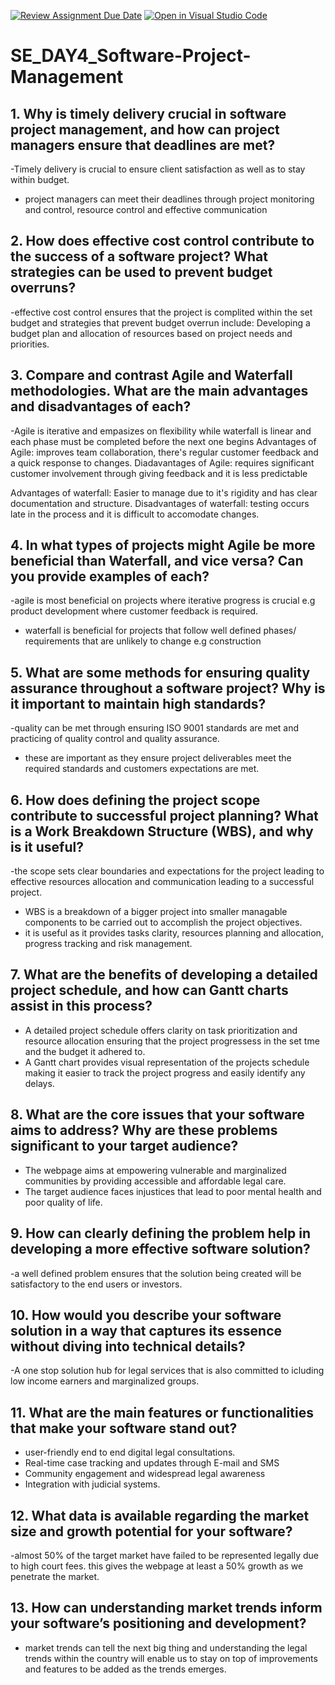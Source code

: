 [![Review Assignment Due Date](https://classroom.github.com/assets/deadline-readme-button-22041afd0340ce965d47ae6ef1cefeee28c7c493a6346c4f15d667ab976d596c.svg)](https://classroom.github.com/a/9pw6JKcu)
[![Open in Visual Studio Code](https://classroom.github.com/assets/open-in-vscode-2e0aaae1b6195c2367325f4f02e2d04e9abb55f0b24a779b69b11b9e10269abc.svg)](https://classroom.github.com/online_ide?assignment_repo_id=16495495&assignment_repo_type=AssignmentRepo)
# SE_DAY4_Software-Project-Management
## 1. Why is timely delivery crucial in software project management, and how can project managers ensure that deadlines are met?
  -Timely delivery is crucial to ensure client satisfaction as well as to stay within budget.
  - project managers can meet their deadlines through project monitoring and control, resource control and effective communication
## 2. How does effective cost control contribute to the success of a software project? What strategies can be used to prevent budget overruns?
  -effective cost control ensures that the project is complited within the set budget and strategies that prevent budget overrun include: Developing a budget plan and allocation of resources based on project needs and priorities.
## 3. Compare and contrast Agile and Waterfall methodologies. What are the main advantages and disadvantages of each?
  -Agile is iterative and empasizes on flexibility while waterfall is linear and each phase must be completed before the next one begins
  Advantages of Agile: improves team collaboration, there's regular customer feedback and a quick response to changes.
  Diadavantages of Agile: requires significant customer involvement through giving feedback and it is less predictable

  Advantages of waterfall: Easier to manage due to it's rigidity and has clear documentation and structure.
  Disadvantages of waterfall: testing occurs late in the process and it is difficult to accomodate changes.
## 4. In what types of projects might Agile be more beneficial than Waterfall, and vice versa? Can you provide examples of each?
  -agile is most beneficial on projects where iterative progress is crucial e.g product development where customer feedback is required.
  - waterfall is beneficial for projects that follow well defined phases/ requirements that are unlikely to change e.g construction 
## 5. What are some methods for ensuring quality assurance throughout a software project? Why is it important to maintain high standards?
  -quality can be met through ensuring ISO 9001  standards are met and practicing of quality control and quality assurance.
  - these are important as they ensure project deliverables meet the required standards and customers expectations are met.
## 6. How does defining the project scope contribute to successful project planning? What is a Work Breakdown Structure (WBS), and why is it useful?
  -the scope sets clear boundaries and expectations for the project leading to effective resources allocation and communication leading to a successful project.
  - WBS is a breakdown of a bigger project into smaller managable components to be carried out to accomplish the project objectives.
  - it is useful as it provides tasks clarity, resources planning and allocation, progress tracking and risk management.
## 7. What are the benefits of developing a detailed project schedule, and how can Gantt charts assist in this process?
  - A detailed project schedule offers clarity on task prioritization and resource allocation ensuring that the project progressess in the set tme and the budget it adhered to.
  - A Gantt chart provides visual representation of the projects schedule making it easier to track the project progress and easily identify any delays.
## 8. What are the core issues that your software aims to address? Why are these problems significant to your target audience?
  - The webpage aims at empowering vulnerable and marginalized communities by providing accessible and affordable legal care.
  - The target audience faces injustices that lead to poor mental health and poor quality of life.
## 9. How can clearly defining the problem help in developing a more effective software solution?
  -a well defined problem ensures that the solution being created will be satisfactory to the end users or investors.
## 10. How would you describe your software solution in a way that captures its essence without diving into technical details?
  -A one stop solution hub for legal services that is also committed to icluding low income earners and marginalized groups.
## 11. What are the main features or functionalities that make your software stand out?
  - user-friendly end to end digital legal consultations.
  - Real-time case tracking and updates through E-mail and SMS
  - Community engagement  and widespread legal awareness
  - Integration with judicial systems. 
## 12. What data is available regarding the market size and growth potential for your software?
-almost 50% of the target market have failed to be represented legally due to high court fees. this gives the webpage at least a 50% growth as we penetrate the market.
## 13. How can understanding market trends inform your software’s positioning and development?
- market trends can tell the next big thing and understanding the legal trends within the country will enable us to stay on top of improvements and features to be added as the trends emerges.
